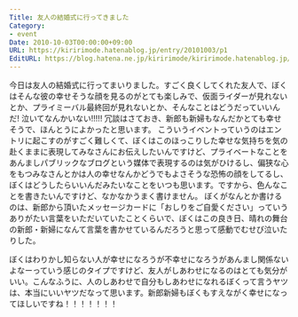 ```yaml
---
Title: 友人の結婚式に行ってきました
Category:
- event
Date: 2010-10-03T00:00:00+09:00
URL: https://kiririmode.hatenablog.jp/entry/20101003/p1
EditURL: https://blog.hatena.ne.jp/kiririmode/kiririmode.hatenablog.jp/atom/entry/8454420450078211539
---
```



今日は友人の結婚式に行ってまいりました。すごく良くしてくれた友人で、ぼくはそんな彼の幸せそうな顔を見るのがとても楽しみで、仮面ライダーが見れないとか、プライミーバル最終回が見れないとか、そんなことはどうだっていいんだ! 泣いてなんかいない!!!!!
冗談はさておき、新郎も新婦もなんだかとても幸せそうで、ほんとうによかったと思います。
こういうイベントっていうのはエントリに起こすのがすごく難しくて、ぼくはこのほっこりした幸せな気持ちを気の赴くままに表現してみなさんにお伝えしたいんですけど、プライベートなことをあんましパブリックなブログという媒体で表現するのは気がひけるし、偏狭な心をもつみなさんとかは人の幸せなんかどうでもよさそうな恐怖の顔をしてるし、ぼくはどうしたらいいんだみたいなことをいつも思います。ですから、色んなことを書きたいんですけど、なかなかうまく書けません。
ぼくがなんとか書けるのは、新郎から頂いたメッセージカードに「おしりをご自愛ください」っていうありがたい言葉をいただいていたことくらいで、ぼくはこの良き日、晴れの舞台の新郎・新婦になんて言葉を書かせているんだろうと思って感動でむせび泣いたりした。

ぼくはわりかし知らない人が幸せになろうが不幸せになろうがあんまし関係ないよなーっていう感じのタイプですけど、友人がしあわせになるのはとても気分がいい。こんなふうに、人のしあわせで自分もしあわせになれるぼくって言うヤツは、本当にいいヤツだなって思います。新郎新婦もぼくもすえながく幸せになってほしいですね！！！！！！！
